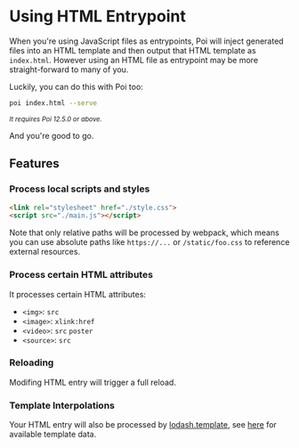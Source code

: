 # Using HTML Entrypoint <Badge text="beta" type="warn"/>

When you're using JavaScript files as entrypoints, Poi will inject generated files into an HTML template and then output that HTML template as `index.html`. However using an HTML file as entrypoint may be more straight-forward to many of you.

Luckily, you can do this with Poi too:

```bash
poi index.html --serve
```

<small>*It requires Poi 12.5.0 or above.*</small>

And you're good to go. 

<!--inject:start-->
## Features

### Process local scripts and styles

```html
<link rel="stylesheet" href="./style.css">
<script src="./main.js"></script>
```

Note that only relative paths will be processed by webpack, which means you can use absolute paths like `https://...` or `/static/foo.css` to reference external resources.

### Process certain HTML attributes

It processes certain HTML attributes:

- `<img>`: `src`
- `<image>`: `xlink:href`
- `<video>`: `src` `poster`
- `<source>`: `src`

### Reloading

Modifing HTML entry will trigger a full reload.

### Template Interpolations

Your HTML entry will also be processed by [lodash.template](https://lodash.com/docs/4.17.11#template), see [here](https://poi.js.org/guide/custom-html-template.html#template-data) for available template data.


<!--inject:end-->
  
